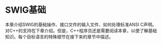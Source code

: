 # SWIG基础

本章介绍SWIG的基础操作、接口文件的输入文件、如何处理标准ANSI C声明。对C++的支持在下章介绍。但是，C++程序员还是需要阅读本章，以便了解基础知识。每个目标语言的特殊细节在接下来的章节中描述。